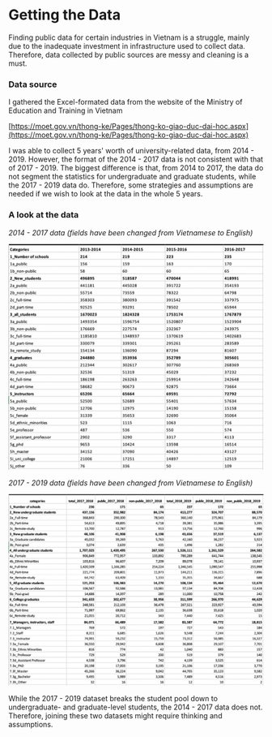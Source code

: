 # Getting the Data

Finding public data for certain industries in Vietnam is a struggle, mainly due to the inadequate investment in infrastructure used to collect data. Therefore, data collected by public sources are messy and cleaning is a must.

### Data source

I gathered the Excel-formated data from the website of the Ministry of Education and Training in Vietnam

[https://moet.gov.vn/thong-ke/Pages/thong-ko-giao-duc-dai-hoc.aspx](https://moet.gov.vn/thong-ke/Pages/thong-ko-giao-duc-dai-hoc.aspx)

I was able to collect 5 years' worth of university-related data, from 2014 - 2019. However, the format of the 2014 - 2017 data is not consistent with that of 2017 - 2019. The biggest difference is that, from 2014 to 2017, the data do not segment the statistics for undergraduate and graduate students, while the 2017 - 2019 data do. Therefore, some strategies and assumptions are needed if we wish to look at the data in the whole 5 years.

### A look at the data

_2014 - 2017 data \(fields have been changed from Vietnamese to English\)_

![Source: Vietnam Ministry of Education and Training](../.gitbook/assets/screen-shot-2021-06-26-at-3.02.31-pm.png)

_2017 - 2019 data \(fields have been changed from Vietnamese to English\)_

![Source: Vietnam Ministry of Education and Training](../.gitbook/assets/screen-shot-2021-06-26-at-3.03.51-pm.png)

While the 2017 - 2019 dataset breaks the student pool down to undergraduate- and graduate-level students, the 2014 - 2017 data does not. Therefore, joining these two datasets might require thinking and assumptions. 

